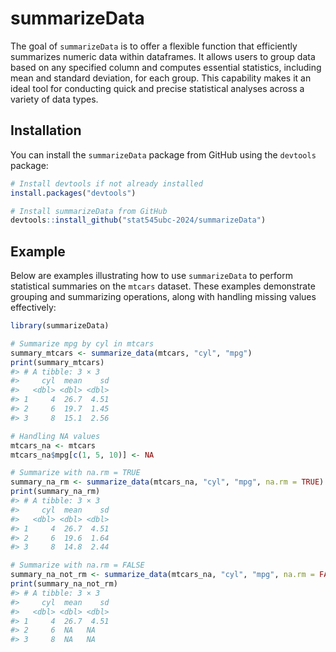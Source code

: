 
<!-- README.md is generated from README.Rmd. Please edit that file -->

# summarizeData

<!-- badges: start -->
<!-- badges: end -->

The goal of `summarizeData` is to offer a flexible function that
efficiently summarizes numeric data within dataframes. It allows users
to group data based on any specified column and computes essential
statistics, including mean and standard deviation, for each group. This
capability makes it an ideal tool for conducting quick and precise
statistical analyses across a variety of data types.

## Installation

You can install the `summarizeData` package from GitHub using the
`devtools` package:

``` r
# Install devtools if not already installed
install.packages("devtools")

# Install summarizeData from GitHub
devtools::install_github("stat545ubc-2024/summarizeData")
```

## Example

Below are examples illustrating how to use `summarizeData` to perform
statistical summaries on the `mtcars` dataset. These examples
demonstrate grouping and summarizing operations, along with handling
missing values effectively:

``` r
library(summarizeData)

# Summarize mpg by cyl in mtcars
summary_mtcars <- summarize_data(mtcars, "cyl", "mpg")
print(summary_mtcars)
#> # A tibble: 3 × 3
#>     cyl  mean    sd
#>   <dbl> <dbl> <dbl>
#> 1     4  26.7  4.51
#> 2     6  19.7  1.45
#> 3     8  15.1  2.56

# Handling NA values
mtcars_na <- mtcars
mtcars_na$mpg[c(1, 5, 10)] <- NA

# Summarize with na.rm = TRUE
summary_na_rm <- summarize_data(mtcars_na, "cyl", "mpg", na.rm = TRUE)
print(summary_na_rm)
#> # A tibble: 3 × 3
#>     cyl  mean    sd
#>   <dbl> <dbl> <dbl>
#> 1     4  26.7  4.51
#> 2     6  19.6  1.64
#> 3     8  14.8  2.44

# Summarize with na.rm = FALSE
summary_na_not_rm <- summarize_data(mtcars_na, "cyl", "mpg", na.rm = FALSE)
print(summary_na_not_rm)
#> # A tibble: 3 × 3
#>     cyl  mean    sd
#>   <dbl> <dbl> <dbl>
#> 1     4  26.7  4.51
#> 2     6  NA   NA   
#> 3     8  NA   NA
```
